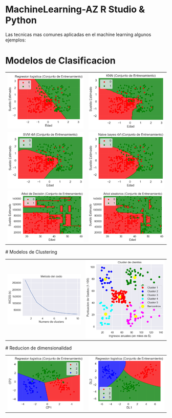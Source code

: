 # MachineLearning-AZ R Studio & Python

Las tecnicas mas comunes aplicadas en el machine learning algunos ejemplos:

# Modelos de Clasificacion
<table style="width:100%">
  <tr>
   <td><img src="./Part 3 - Classification/Section 14 - Logistic Regression/Conjunto de entrenamiento.png"></td>
   <td><img src="./Part 3 - Classification/Section 15 - K-Nearest Neighbors (K-NN)/Conjunto de entrenamiento.png"></td>
  </tr>
  <tr>
   <td><img src="./Part 3 - Classification/Section 17 - Kernel SVM/Conjunto de entrenamiento.png"></td>
   <td><img src="./Part 3 - Classification/Section 18 - Naive Bayes/Conjunto de entrenamiento.png"></td>
  </tr>
  <tr>
   <td><img src="./Part 3 - Classification/Section 19 - Decision Tree Classification/Conjunto de entrenamiento.png"></td>
   <td><img src="./Part 3 - Classification/Section 20 - Random Forest Classification/Conjunto de entrenamiento.png"></td>
  </tr>
</table>
# Modelos de Clustering
<table style="width:100%">
  <tr>
   <td><img src="./Part 4 - Clustering/Section 24 - K-Means Clustering/kmeas metodo del codo.png"></td>
   <td><img src="./Part 4 - Clustering/Section 24 - K-Means Clustering/kmeans cluster.png"></td>
  </tr>
</table>
# Reducion de dimensionalidad
<table style="width:100%">
  <tr>
   <td><img src="./Part 9 - Dimensionality Reduction/Section 43 - Principal Component Analysis (PCA)/Conjunto de Entrenamiento.png"></td>
   <td><img src="./Part 9 - Dimensionality Reduction/Section 44 - Linear Discriminant Analysis (LDA)/Conjunto de entrenamiento SVM LDA.png"></td>
  </tr>
</table>
